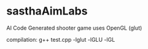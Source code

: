 # sasthaAimLabs
AI Code Generated shooter game
uses OpenGL (glut)

compilation: g++ test.cpp -lglut -lGLU -lGL


